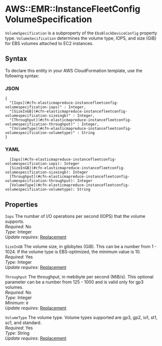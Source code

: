 # AWS::EMR::InstanceFleetConfig VolumeSpecification<a name="aws-properties-elasticmapreduce-instancefleetconfig-volumespecification"></a>

`VolumeSpecification` is a subproperty of the `EbsBlockDeviceConfig` property type\. `VolumeSecification` determines the volume type, IOPS, and size \(GiB\) for EBS volumes attached to EC2 instances\.

## Syntax<a name="aws-properties-elasticmapreduce-instancefleetconfig-volumespecification-syntax"></a>

To declare this entity in your AWS CloudFormation template, use the following syntax:

### JSON<a name="aws-properties-elasticmapreduce-instancefleetconfig-volumespecification-syntax.json"></a>

```
{
  "[Iops](#cfn-elasticmapreduce-instancefleetconfig-volumespecification-iops)" : Integer,
  "[SizeInGB](#cfn-elasticmapreduce-instancefleetconfig-volumespecification-sizeingb)" : Integer,
  "[Throughput](#cfn-elasticmapreduce-instancefleetconfig-volumespecification-throughput)" : Integer,
  "[VolumeType](#cfn-elasticmapreduce-instancefleetconfig-volumespecification-volumetype)" : String
}
```

### YAML<a name="aws-properties-elasticmapreduce-instancefleetconfig-volumespecification-syntax.yaml"></a>

```
  [Iops](#cfn-elasticmapreduce-instancefleetconfig-volumespecification-iops): Integer
  [SizeInGB](#cfn-elasticmapreduce-instancefleetconfig-volumespecification-sizeingb): Integer
  [Throughput](#cfn-elasticmapreduce-instancefleetconfig-volumespecification-throughput): Integer
  [VolumeType](#cfn-elasticmapreduce-instancefleetconfig-volumespecification-volumetype): String
```

## Properties<a name="aws-properties-elasticmapreduce-instancefleetconfig-volumespecification-properties"></a>

`Iops`  <a name="cfn-elasticmapreduce-instancefleetconfig-volumespecification-iops"></a>
The number of I/O operations per second \(IOPS\) that the volume supports\.  
*Required*: No  
*Type*: Integer  
*Update requires*: [Replacement](https://docs.aws.amazon.com/AWSCloudFormation/latest/UserGuide/using-cfn-updating-stacks-update-behaviors.html#update-replacement)

`SizeInGB`  <a name="cfn-elasticmapreduce-instancefleetconfig-volumespecification-sizeingb"></a>
The volume size, in gibibytes \(GiB\)\. This can be a number from 1 \- 1024\. If the volume type is EBS\-optimized, the minimum value is 10\.  
*Required*: Yes  
*Type*: Integer  
*Update requires*: [Replacement](https://docs.aws.amazon.com/AWSCloudFormation/latest/UserGuide/using-cfn-updating-stacks-update-behaviors.html#update-replacement)

`Throughput`  <a name="cfn-elasticmapreduce-instancefleetconfig-volumespecification-throughput"></a>
The throughput, in mebibyte per second \(MiB/s\)\. This optional parameter can be a number from 125 \- 1000 and is valid only for gp3 volumes\.  
*Required*: No  
*Type*: Integer  
*Minimum*: `0`  
*Update requires*: [Replacement](https://docs.aws.amazon.com/AWSCloudFormation/latest/UserGuide/using-cfn-updating-stacks-update-behaviors.html#update-replacement)

`VolumeType`  <a name="cfn-elasticmapreduce-instancefleetconfig-volumespecification-volumetype"></a>
The volume type\. Volume types supported are gp3, gp2, io1, st1, sc1, and standard\.  
*Required*: Yes  
*Type*: String  
*Update requires*: [Replacement](https://docs.aws.amazon.com/AWSCloudFormation/latest/UserGuide/using-cfn-updating-stacks-update-behaviors.html#update-replacement)